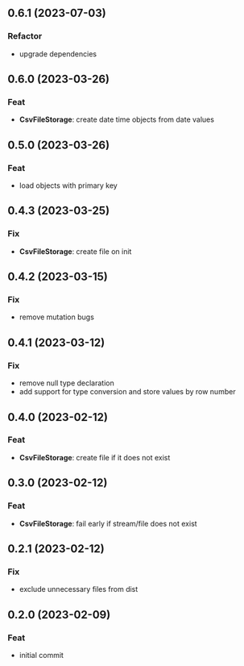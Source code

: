 ## 0.6.1 (2023-07-03)

### Refactor

- upgrade dependencies

## 0.6.0 (2023-03-26)

### Feat

- **CsvFileStorage**: create date time objects from date values

## 0.5.0 (2023-03-26)

### Feat

- load objects with primary key

## 0.4.3 (2023-03-25)

### Fix

- **CsvFileStorage**: create file on init

## 0.4.2 (2023-03-15)

### Fix

- remove mutation bugs

## 0.4.1 (2023-03-12)

### Fix

- remove null type declaration
- add support for type conversion and store values by row number

## 0.4.0 (2023-02-12)

### Feat

- **CsvFileStorage**: create file if it does not exist

## 0.3.0 (2023-02-12)

### Feat

- **CsvFileStorage**: fail early if stream/file does not exist

## 0.2.1 (2023-02-12)

### Fix

- exclude unnecessary files from dist

## 0.2.0 (2023-02-09)

### Feat

- initial commit
